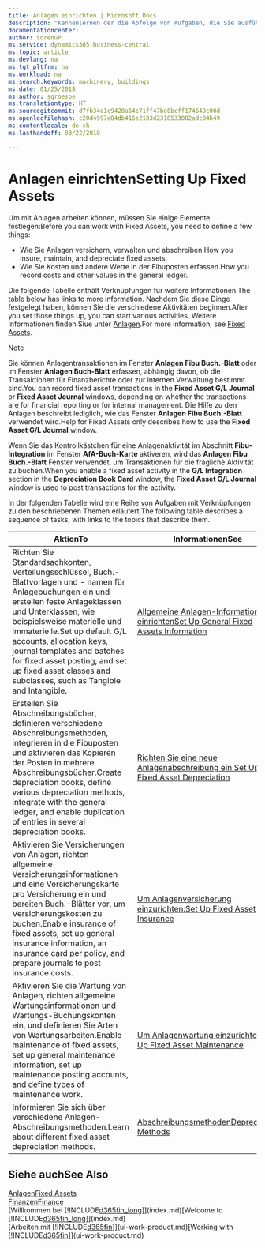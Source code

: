 ```yaml
---
title: Anlagen einrichten | Microsoft Docs
description: "Kennenlernen der die Abfolge von Aufgaben, die Sie ausführen müssen, um Anlagen einzurichten, wie Arbeitsplätze oder Gebäude."
documentationcenter: 
author: SorenGP
ms.service: dynamics365-business-central
ms.topic: article
ms.devlang: na
ms.tgt_pltfrm: na
ms.workload: na
ms.search.keywords: machinery, buildings
ms.date: 01/25/2018
ms.author: sgroespe
ms.translationtype: HT
ms.sourcegitcommit: d7fb34e1c9428a64c71ff47be8bcff174649c00d
ms.openlocfilehash: c20d4997e84db416e2103d2318533082adc04b49
ms.contentlocale: de-ch
ms.lasthandoff: 03/22/2018

---
```

# <a name="setting-up-fixed-assets"></a><span data-ttu-id="34b4d-103">Anlagen einrichten</span><span class="sxs-lookup"><span data-stu-id="34b4d-103">Setting Up Fixed Assets</span></span>
<span data-ttu-id="34b4d-104">Um mit Anlagen arbeiten können, müssen Sie einige Elemente festlegen:</span><span class="sxs-lookup"><span data-stu-id="34b4d-104">Before you can work with Fixed Assets, you need to define a few things:</span></span>  

* <span data-ttu-id="34b4d-105">Wie Sie Anlagen versichern, verwalten und abschreiben.</span><span class="sxs-lookup"><span data-stu-id="34b4d-105">How you insure, maintain, and depreciate fixed assets.</span></span>  
* <span data-ttu-id="34b4d-106">Wie Sie Kosten und andere Werte in der Fibuposten erfassen.</span><span class="sxs-lookup"><span data-stu-id="34b4d-106">How you record costs and other values in the general ledger.</span></span>  

<span data-ttu-id="34b4d-107">Die folgende Tabelle enthält Verknüpfungen für weitere Informationen.</span><span class="sxs-lookup"><span data-stu-id="34b4d-107">The table below has links to more information.</span></span> <span data-ttu-id="34b4d-108">Nachdem Sie diese Dinge festgelegt haben, können Sie die verschiedene Aktivitäten beginnen.</span><span class="sxs-lookup"><span data-stu-id="34b4d-108">After you set those things up, you can start various activities.</span></span> <span data-ttu-id="34b4d-109">Weitere Informationen finden Siue unter [Anlagen](fa-manage.md).</span><span class="sxs-lookup"><span data-stu-id="34b4d-109">For more information, see [Fixed Assets](fa-manage.md).</span></span>  

> [!NOTE]  
>   <span data-ttu-id="34b4d-110">Sie können Anlagentransaktionen im Fenster **Anlagen Fibu Buch.-Blatt** oder im Fenster **Anlagen Buch-Blatt** erfassen, abhängig davon, ob die Transaktionen für Finanzberichte oder zur internen Verwaltung bestimmt sind.</span><span class="sxs-lookup"><span data-stu-id="34b4d-110">You can record fixed asset transactions in the **Fixed Asset G/L Journal** or **Fixed Asset Journal** windows, depending on whether the transactions are for financial reporting or for internal management.</span></span> <span data-ttu-id="34b4d-111">Die Hilfe zu den Anlagen beschreibt lediglich, wie das Fenster **Anlagen Fibu Buch.-Blatt** verwendet wird.</span><span class="sxs-lookup"><span data-stu-id="34b4d-111">Help for Fixed Assets only describes how to use the **Fixed Asset G/L Journal** window.</span></span>  

<span data-ttu-id="34b4d-112">Wenn Sie das Kontrollkästchen für eine Anlagenaktivität im Abschnitt **Fibu-Integration** im Fenster **AfA-Buch-Karte** aktiveren, wird das **Anlagen Fibu Buch.-Blatt** Fenster verwendet, um Transaktionen für die fragliche Aktivität zu buchen.</span><span class="sxs-lookup"><span data-stu-id="34b4d-112">When you enable a fixed asset activity in the **G/L Integration** section in the **Depreciation Book Card** window, the **Fixed Asset G/L Journal** window is used to post transactions for the activity.</span></span>

<span data-ttu-id="34b4d-113">In der folgenden Tabelle wird eine Reihe von Aufgaben mit Verknüpfungen zu den beschriebenen Themen erläutert.</span><span class="sxs-lookup"><span data-stu-id="34b4d-113">The following table describes a sequence of tasks, with links to the topics that describe them.</span></span>  

| <span data-ttu-id="34b4d-114">Aktion</span><span class="sxs-lookup"><span data-stu-id="34b4d-114">To</span></span> | <span data-ttu-id="34b4d-115">Informationen</span><span class="sxs-lookup"><span data-stu-id="34b4d-115">See</span></span> |
| --- | --- |
| <span data-ttu-id="34b4d-116">Richten Sie Standardsachkonten, Verteilungsschlüssel, Buch.-Blattvorlagen und - namen für Anlagebuchungen ein und erstellen feste Anlageklassen und Unterklassen, wie beispielsweise materielle und immaterielle.</span><span class="sxs-lookup"><span data-stu-id="34b4d-116">Set up default G/L accounts, allocation keys, journal templates and batches for fixed asset posting, and set up fixed asset classes and subclasses, such as Tangible and Intangible.</span></span> |[<span data-ttu-id="34b4d-117">Allgemeine Anlagen-Informationen einrichten</span><span class="sxs-lookup"><span data-stu-id="34b4d-117">Set Up General Fixed Assets Information</span></span>](fa-how-setup-general.md) |
| <span data-ttu-id="34b4d-118">Erstellen Sie Abschreibungsbücher, definieren verschiedene Abschreibungsmethoden, integrieren in die Fibuposten und aktivieren das Kopieren der Posten in mehrere Abschreibungsbücher.</span><span class="sxs-lookup"><span data-stu-id="34b4d-118">Create depreciation books, define various depreciation methods, integrate with the general ledger, and enable duplication of entries in several depreciation books.</span></span> |[<span data-ttu-id="34b4d-119">Richten Sie eine neue Anlagenabschreibung ein.</span><span class="sxs-lookup"><span data-stu-id="34b4d-119">Set Up Fixed Asset Depreciation</span></span>](fa-how-setup-depreciation.md) |
| <span data-ttu-id="34b4d-120">Aktivieren Sie Versicherungen von Anlagen, richten allgemeine Versicherungsinformationen und eine Versicherungskarte pro Versicherung ein und bereiten Buch.-Blätter vor, um Versicherungskosten zu buchen.</span><span class="sxs-lookup"><span data-stu-id="34b4d-120">Enable insurance of fixed assets, set up general insurance information, an insurance card per policy, and prepare journals to post insurance costs.</span></span> |[<span data-ttu-id="34b4d-121">Um Anlagenversicherung einzurichten:</span><span class="sxs-lookup"><span data-stu-id="34b4d-121">Set Up Fixed Asset Insurance</span></span>](fa-how-setup-insurance.md) |
| <span data-ttu-id="34b4d-122">Aktivieren Sie die Wartung von Anlagen, richten allgemeine Wartungsinformationen und Wartungs-Buchungskonten ein, und definieren Sie Arten von Wartungsarbeiten.</span><span class="sxs-lookup"><span data-stu-id="34b4d-122">Enable maintenance of fixed assets, set up general maintenance information, set up maintenance posting accounts, and define types of maintenance work.</span></span> |[<span data-ttu-id="34b4d-123">Um Anlagenwartung einzurichten:</span><span class="sxs-lookup"><span data-stu-id="34b4d-123">Set Up Fixed Asset Maintenance</span></span>](fa-how-setup-maintenance.md) |
| <span data-ttu-id="34b4d-124">Informieren Sie sich über verschiedene Anlagen-Abschreibungsmethoden.</span><span class="sxs-lookup"><span data-stu-id="34b4d-124">Learn about different fixed asset depreciation methods.</span></span> |[<span data-ttu-id="34b4d-125">Abschreibungsmethoden</span><span class="sxs-lookup"><span data-stu-id="34b4d-125">Depreciation Methods</span></span>](fa-depreciation-methods.md) |

## <a name="see-also"></a><span data-ttu-id="34b4d-126">Siehe auch</span><span class="sxs-lookup"><span data-stu-id="34b4d-126">See Also</span></span>
[<span data-ttu-id="34b4d-127">Anlagen</span><span class="sxs-lookup"><span data-stu-id="34b4d-127">Fixed Assets</span></span>](fa-manage.md)  
[<span data-ttu-id="34b4d-128">Finanzen</span><span class="sxs-lookup"><span data-stu-id="34b4d-128">Finance</span></span>](finance.md)  
<span data-ttu-id="34b4d-129">[Willkommen bei [!INCLUDE[d365fin_long](includes/d365fin_long_md.md)]](index.md)</span><span class="sxs-lookup"><span data-stu-id="34b4d-129">[Welcome to [!INCLUDE[d365fin_long](includes/d365fin_long_md.md)]](index.md)</span></span>  
<span data-ttu-id="34b4d-130">[Arbeiten mit [!INCLUDE[d365fin](includes/d365fin_md.md)]](ui-work-product.md)</span><span class="sxs-lookup"><span data-stu-id="34b4d-130">[Working with [!INCLUDE[d365fin](includes/d365fin_md.md)]](ui-work-product.md)</span></span>

